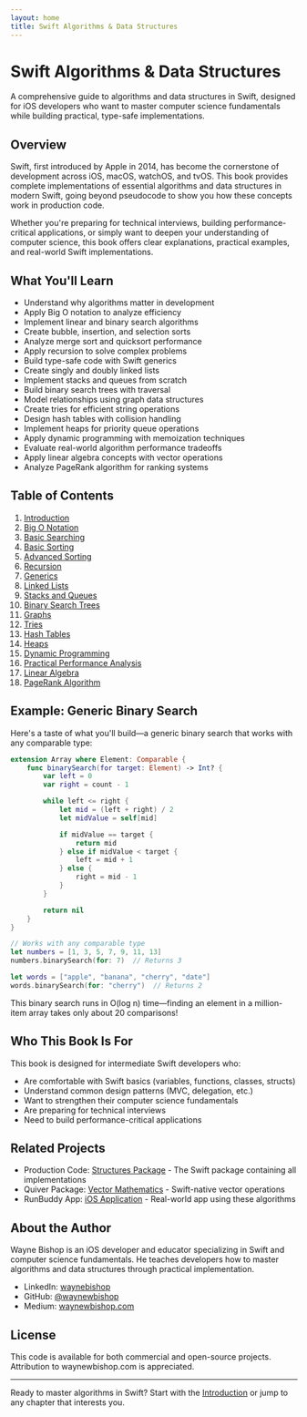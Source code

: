 ```yaml
---
layout: home
title: Swift Algorithms & Data Structures
---
```


# Swift Algorithms & Data Structures

A comprehensive guide to algorithms and data structures in Swift, designed for iOS developers who want to master computer science fundamentals while building practical, type-safe implementations.

## Overview

Swift, first introduced by Apple in 2014, has become the cornerstone of development across iOS, macOS, watchOS, and tvOS. This book provides complete implementations of essential algorithms and data structures in modern Swift, going beyond pseudocode to show you how these concepts work in production code.

Whether you're preparing for technical interviews, building performance-critical applications, or simply want to deepen your understanding of computer science, this book offers clear explanations, practical examples, and real-world Swift implementations.

## What You'll Learn

- Understand why algorithms matter in development
- Apply Big O notation to analyze efficiency
- Implement linear and binary search algorithms
- Create bubble, insertion, and selection sorts
- Analyze merge sort and quicksort performance
- Apply recursion to solve complex problems
- Build type-safe code with Swift generics
- Create singly and doubly linked lists
- Implement stacks and queues from scratch
- Build binary search trees with traversal
- Model relationships using graph data structures
- Create tries for efficient string operations
- Design hash tables with collision handling
- Implement heaps for priority queue operations
- Apply dynamic programming with memoization techniques
- Evaluate real-world algorithm performance tradeoffs
- Apply linear algebra concepts with vector operations
- Analyze PageRank algorithm for ranking systems

## Table of Contents

1. [Introduction](01-introduction)
2. [Big O Notation](02-big-o-notation)
3. [Basic Searching](03-basic-searching)
4. [Basic Sorting](04-basic-sorting)
5. [Advanced Sorting](05-advanced-sorting)
6. [Recursion](06-recursion)
7. [Generics](07-generics)
8. [Linked Lists](08-linked-lists)
9. [Stacks and Queues](09-stacks-and-queues)
10. [Binary Search Trees](10-binary-search-trees)
11. [Graphs](11-graphs)
12. [Tries](12-tries)
13. [Hash Tables](13-hash-tables)
14. [Heaps](14-heaps)
15. [Dynamic Programming](15-dynamic-programming)
16. [Practical Performance Analysis](16-advanced-complexity-analysis)
17. [Linear Algebra](17-linear-algebra)
18. [PageRank Algorithm](18-pagerank-algorithm)

## Example: Generic Binary Search

Here's a taste of what you'll build—a generic binary search that works with any comparable type:

```swift
extension Array where Element: Comparable {
    func binarySearch(for target: Element) -> Int? {
        var left = 0
        var right = count - 1

        while left <= right {
            let mid = (left + right) / 2
            let midValue = self[mid]

            if midValue == target {
                return mid
            } else if midValue < target {
                left = mid + 1
            } else {
                right = mid - 1
            }
        }

        return nil
    }
}

// Works with any comparable type
let numbers = [1, 3, 5, 7, 9, 11, 13]
numbers.binarySearch(for: 7)  // Returns 3

let words = ["apple", "banana", "cherry", "date"]
words.binarySearch(for: "cherry")  // Returns 2
```

This binary search runs in O(log n) time—finding an element in a million-item array takes only about 20 comparisons!

## Who This Book Is For

This book is designed for intermediate Swift developers who:

- Are comfortable with Swift basics (variables, functions, classes, structs)
- Understand common design patterns (MVC, delegation, etc.)
- Want to strengthen their computer science fundamentals
- Are preparing for technical interviews
- Need to build performance-critical applications

## Related Projects

- Production Code: [Structures Package](https://github.com/waynewbishop/bishop-algorithms-structures) - The Swift package containing all implementations
- Quiver Package: [Vector Mathematics](https://github.com/waynewbishop/bishop-algorithms-quiver-package) - Swift-native vector operations
- RunBuddy App: [iOS Application](https://github.com/waynewbishop/bishop-app-runbuddy-swift) - Real-world app using these algorithms

## About the Author

Wayne Bishop is an iOS developer and educator specializing in Swift and computer science fundamentals. He teaches developers how to master algorithms and data structures through practical implementation.

- LinkedIn: [waynebishop](https://www.linkedin.com/in/waynebishop)
- GitHub: [@waynewbishop](https://github.com/waynewbishop)
- Medium: [waynewbishop.com](https://waynewbishop.medium.com)

## License

This code is available for both commercial and open-source projects. Attribution to waynewbishop.com is appreciated.

---

Ready to master algorithms in Swift? Start with the [Introduction](01-introduction) or jump to any chapter that interests you.
